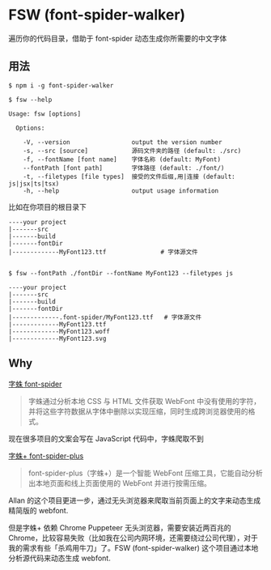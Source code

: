 # FSW (font-spider-walker)

遍历你的代码目录，借助于 font-spider 动态生成你所需要的中文字体



## 用法

```
$ npm i -g font-spider-walker

$ fsw --help 

Usage: fsw [options]

  Options:

    -V, --version                 output the version number
    -s, --src [source]            源码文件夹的路径 (default: ./src)
    -f, --fontName [font name]    字体名称 (default: MyFont)
    --fontPath [font path]        字体路径 (default: ./font/)
    -t, --filetypes [file types]  接受的文件后缀,用|连接 (default: js|jsx|ts|tsx)
    -h, --help                    output usage information
```



比如在你项目的根目录下

```
----your project
|-------src
|-------build 
|-------fontDir
|-------------MyFont123.ttf               # 字体源文件


$ fsw --fontPath ./fontDir --fontName MyFont123 --filetypes js

----your project
|-------src
|-------build 
|-------fontDir
|-------------.font-spider/MyFont123.ttf   # 字体源文件
|-------------MyFont123.ttf
|-------------MyFont123.woff
|-------------MyFont123.svg
```



## Why 

[字蛛 font-spider](http://font-spider.org/) 

> 字蛛通过分析本地 CSS 与 HTML 文件获取 WebFont 中没有使用的字符，并将这些字符数据从字体中删除以实现压缩，同时生成跨浏览器使用的格式。 

现在很多项目的文案会写在 JavaScript 代码中，字蛛爬取不到

[字蛛+ font-spider-plus](https://github.com/allanguys/font-spider-plus)

> font-spider-plus（字蛛+）是一个智能 WebFont 压缩工具，它能自动分析出本地页面和线上页面使用的 WebFont 并进行按需压缩。

Allan 的这个项目更进一步，通过无头浏览器来爬取当前页面上的文字来动态生成精简版的 webfont. 

但是字蛛+ 依赖 Chrome Puppeteer 无头浏览器，需要安装近两百兆的 Chrome，比较容易失败（比如我在公司内网环境，还需要绕过公司代理），对于我的需求有些「杀鸡用牛刀」了。FSW (font-spider-walker) 这个项目通过本地分析源代码来动态生成 webfont. 
